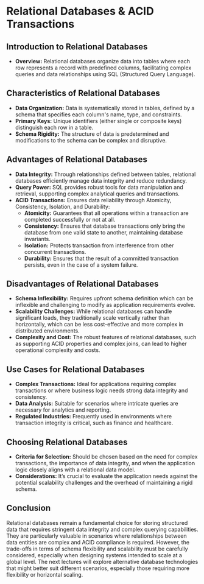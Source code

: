 # Relational Databases & ACID Transactions

## Introduction to Relational Databases

- **Overview:** Relational databases organize data into tables where each row represents a record with predefined columns, facilitating complex queries and data relationships using SQL (Structured Query Language).

## Characteristics of Relational Databases

- **Data Organization:** Data is systematically stored in tables, defined by a schema that specifies each column's name, type, and constraints.
- **Primary Keys:** Unique identifiers (either single or composite keys) distinguish each row in a table.
- **Schema Rigidity:** The structure of data is predetermined and modifications to the schema can be complex and disruptive.

## Advantages of Relational Databases

- **Data Integrity:** Through relationships defined between tables, relational databases efficiently manage data integrity and reduce redundancy.
- **Query Power:** SQL provides robust tools for data manipulation and retrieval, supporting complex analytical queries and transactions.
- **ACID Transactions:** Ensures data reliability through Atomicity, Consistency, Isolation, and Durability:
  - **Atomicity:** Guarantees that all operations within a transaction are completed successfully or not at all.
  - **Consistency:** Ensures that database transactions only bring the database from one valid state to another, maintaining database invariants.
  - **Isolation:** Protects transaction from interference from other concurrent transactions.
  - **Durability:** Ensures that the result of a committed transaction persists, even in the case of a system failure.

## Disadvantages of Relational Databases

- **Schema Inflexibility:** Requires upfront schema definition which can be inflexible and challenging to modify as application requirements evolve.
- **Scalability Challenges:** While relational databases can handle significant loads, they traditionally scale vertically rather than horizontally, which can be less cost-effective and more complex in distributed environments.
- **Complexity and Cost:** The robust features of relational databases, such as supporting ACID properties and complex joins, can lead to higher operational complexity and costs.

## Use Cases for Relational Databases

- **Complex Transactions:** Ideal for applications requiring complex transactions or where business logic needs strong data integrity and consistency.
- **Data Analysis:** Suitable for scenarios where intricate queries are necessary for analytics and reporting.
- **Regulated Industries:** Frequently used in environments where transaction integrity is critical, such as finance and healthcare.

## Choosing Relational Databases

- **Criteria for Selection:** Should be chosen based on the need for complex transactions, the importance of data integrity, and when the application logic closely aligns with a relational data model.
- **Considerations:** It’s crucial to evaluate the application needs against the potential scalability challenges and the overhead of maintaining a rigid schema.

## Conclusion

Relational databases remain a fundamental choice for storing structured data that requires stringent data integrity and complex querying capabilities. They are particularly valuable in scenarios where relationships between data entities are complex and ACID compliance is required. However, the trade-offs in terms of schema flexibility and scalability must be carefully considered, especially when designing systems intended to scale at a global level. The next lectures will explore alternative database technologies that might better suit different scenarios, especially those requiring more flexibility or horizontal scaling.
